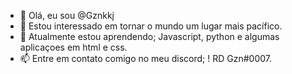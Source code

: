 - 👋 Olá, eu sou @Gznkkj
- 👀 Estou interessado em tornar o mundo um lugar mais pacífico.
- 🌱 Atualmente estou aprendendo; Javascript, python e algumas aplicaçoes em html e css.
- 📫  Entre em contato comigo no meu discord; ! RD Gzn#0007.

<!---
Gznkkj/Gznkkj is a ✨ special ✨ repository because its `README.md` (this file) appears on your GitHub profile.
You can click the Preview link to take a look at your changes.
--->
